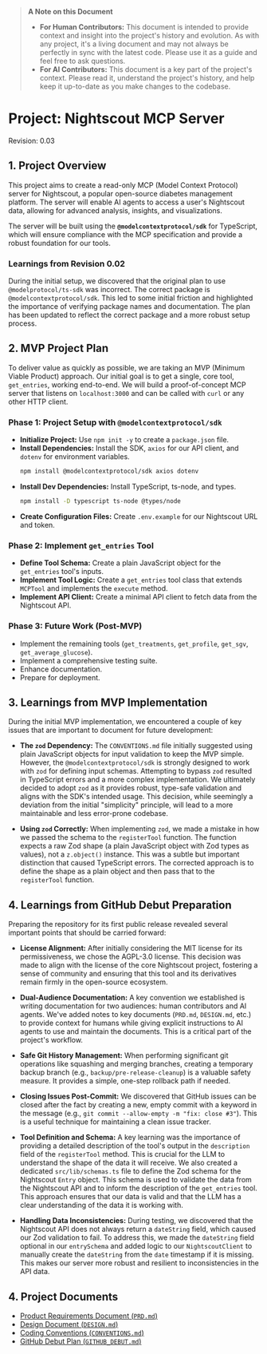 > **A Note on this Document**
>
> *   **For Human Contributors:** This document is intended to provide context and insight into the project's history and evolution. As with any project, it's a living document and may not always be perfectly in sync with the latest code. Please use it as a guide and feel free to ask questions.
> *   **For AI Contributors:** This document is a key part of the project's context. Please read it, understand the project's history, and help keep it up-to-date as you make changes to the codebase.

# **Project: Nightscout MCP Server**
Revision: 0.03
## **1. Project Overview**

This project aims to create a read-only MCP (Model Context Protocol) server for Nightscout, a popular open-source diabetes management platform. The server will enable AI agents to access a user's Nightscout data, allowing for advanced analysis, insights, and visualizations.

The server will be built using the **`@modelcontextprotocol/sdk`** for TypeScript, which will ensure compliance with the MCP specification and provide a robust foundation for our tools.

### Learnings from Revision 0.02

During the initial setup, we discovered that the original plan to use `@modelprotocol/ts-sdk` was incorrect. The correct package is `@modelcontextprotocol/sdk`. This led to some initial friction and highlighted the importance of verifying package names and documentation. The plan has been updated to reflect the correct package and a more robust setup process.

## **2. MVP Project Plan**

To deliver value as quickly as possible, we are taking an MVP (Minimum Viable Product) approach. Our initial goal is to get a single, core tool, `get_entries`, working end-to-end. We will build a proof-of-concept MCP server that listens on `localhost:3000` and can be called with `curl` or any other HTTP client.

### **Phase 1: Project Setup with `@modelcontextprotocol/sdk`**
*   **Initialize Project:** Use `npm init -y` to create a `package.json` file.
*   **Install Dependencies:** Install the SDK, `axios` for our API client, and `dotenv` for environment variables.
    ```bash
    npm install @modelcontextprotocol/sdk axios dotenv
    ```
*   **Install Dev Dependencies:** Install TypeScript, ts-node, and types.
    ```bash
    npm install -D typescript ts-node @types/node
    ```
*   **Create Configuration Files:** Create `.env.example` for our Nightscout URL and token.

### **Phase 2: Implement `get_entries` Tool**
*   **Define Tool Schema:** Create a plain JavaScript object for the `get_entries` tool's inputs.
*   **Implement Tool Logic:** Create a `get_entries` tool class that extends `MCPTool` and implements the `execute` method.
*   **Implement API Client:** Create a minimal API client to fetch data from the Nightscout API.

### **Phase 3: Future Work (Post-MVP)**
*   Implement the remaining tools (`get_treatments`, `get_profile`, `get_sgv`, `get_average_glucose`).
*   Implement a comprehensive testing suite.
*   Enhance documentation.
*   Prepare for deployment.

## **3. Learnings from MVP Implementation**

During the initial MVP implementation, we encountered a couple of key issues that are important to document for future development:

*   **The `zod` Dependency:** The `CONVENTIONS.md` file initially suggested using plain JavaScript objects for input validation to keep the MVP simple. However, the `@modelcontextprotocol/sdk` is strongly designed to work with `zod` for defining input schemas. Attempting to bypass `zod` resulted in TypeScript errors and a more complex implementation. We ultimately decided to adopt `zod` as it provides robust, type-safe validation and aligns with the SDK's intended usage. This decision, while seemingly a deviation from the initial "simplicity" principle, will lead to a more maintainable and less error-prone codebase.

*   **Using `zod` Correctly:** When implementing `zod`, we made a mistake in how we passed the schema to the `registerTool` function. The function expects a raw Zod shape (a plain JavaScript object with Zod types as values), not a `z.object()` instance. This was a subtle but important distinction that caused TypeScript errors. The corrected approach is to define the shape as a plain object and then pass that to the `registerTool` function.
## **4. Learnings from GitHub Debut Preparation**

Preparing the repository for its first public release revealed several important points that should be carried forward:

*   **License Alignment:** After initially considering the MIT license for its permissiveness, we chose the AGPL-3.0 license. This decision was made to align with the license of the core Nightscout project, fostering a sense of community and ensuring that this tool and its derivatives remain firmly in the open-source ecosystem.
*   **Dual-Audience Documentation:** A key convention we established is writing documentation for two audiences: human contributors and AI agents. We've added notes to key documents (`PRD.md`, `DESIGN.md`, etc.) to provide context for humans while giving explicit instructions to AI agents to use and maintain the documents. This is a critical part of the project's workflow.
*   **Safe Git History Management:** When performing significant git operations like squashing and merging branches, creating a temporary backup branch (e.g., `backup/pre-release-cleanup`) is a valuable safety measure. It provides a simple, one-step rollback path if needed.
*   **Closing Issues Post-Commit:** We discovered that GitHub issues can be closed after the fact by creating a new, empty commit with a keyword in the message (e.g., `git commit --allow-empty -m "fix: close #3"`). This is a useful technique for maintaining a clean issue tracker.


*   **Tool Definition and Schema:** A key learning was the importance of providing a detailed description of the tool's output in the `description` field of the `registerTool` method. This is crucial for the LLM to understand the shape of the data it will receive. We also created a dedicated `src/lib/schemas.ts` file to define the Zod schema for the Nightscout `Entry` object. This schema is used to validate the data from the Nightscout API and to inform the description of the `get_entries` tool. This approach ensures that our data is valid and that the LLM has a clear understanding of the data it is working with.

*   **Handling Data Inconsistencies:** During testing, we discovered that the Nightscout API does not always return a `dateString` field, which caused our Zod validation to fail. To address this, we made the `dateString` field optional in our `entrySchema` and added logic to our `NightscoutClient` to manually create the `dateString` from the `date` timestamp if it is missing. This makes our server more robust and resilient to inconsistencies in the API data.

## **4. Project Documents**

*   [Product Requirements Document (`PRD.md`)](./PRD.md)
*   [Design Document (`DESIGN.md`)](./DESIGN.md)
*   [Coding Conventions (`CONVENTIONS.md`)](./CONVENTIONS.md)
*   [GitHub Debut Plan (`GITHUB_DEBUT.md`)](./GITHUB_DEBUT.md)